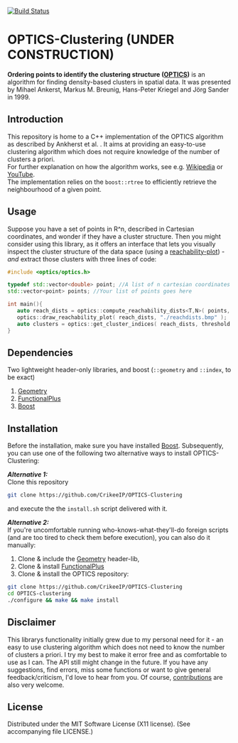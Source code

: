 [![Build Status](https://travis-ci.org/CrikeeIP/OPTICS-Clustering.svg?branch=master)][travis]

[travis]: https://travis-ci.org/CrikeeIP/OPTICS-Clustering

# OPTICS-Clustering (UNDER CONSTRUCTION)

**Ordering points to identify the clustering structure ([OPTICS](https://github.com/CrikeeIP/OPTICS-Clustering/blob/master/background/OPTICS.pdf))** is an algorithm for finding density-based clusters in spatial data. It was presented by Mihael Ankerst, Markus M. Breunig, Hans-Peter Kriegel and Jörg Sander in 1999.

## Introduction
This repository is home to a C++ implementation of the OPTICS algorithm as described by Ankherst et al. . It aims at providing an easy-to-use clustering algorithm which does not require knowledge of the number of clusters a priori.  
For further explanation on how the algorithm works, see e.g. [Wikipedia](https://en.wikipedia.org/wiki/OPTICS_algorithm) or [YouTube](https://www.youtube.com/watch?v=8kJjgowewOs).  
The implementation relies on the `boost::rtree` to efficiently retrieve the neighbourhood of a given point.


## Usage
Suppose you have a set of points in R^n, described in Cartesian coordinates, and wonder if they have a cluster structure.
Then you might consider using this library, as it offers an interface that lets you visually inspect the cluster structure of the data space (using a [reachability-plot](https://github.com/CrikeeIP/OPTICS-Clustering/blob/master/resources/reachabilityplot.png)) - *and* extract those clusters with three lines of code:

```cpp
#include <optics/optics.h>

typedef std::vector<double> point; //A list of n cartesian coordinates makes a point
std::vector<point> points; //Your list of points goes here

int main(){
   auto reach_dists = optics::compute_reachability_dists<T,N>( points, min_pts, epsilon );
   optics::draw_reachability_plot( reach_dists, "./reachdists.bmp" );
   auto clusters = optics::get_cluster_indices( reach_dists, threshold );
}
```


## Dependencies
Two lightweight header-only libraries, and boost (`::geometry` and `::index`, to be exact) 
1. [Geometry](https://github.com/CrikeeIP/Geometry)  
2. [FunctionalPlus](https://github.com/Dobiasd/FunctionalPlus)  
3. [Boost](http://www.boost.org/)


## Installation
Before the installation, make sure you have installed [Boost](http://www.boost.org/).
Subsequently, you can use one of the following two alternative ways to install OPTICS-Clustering:

***Alternative 1:***  
Clone this repository
```sh
git clone https://github.com/CrikeeIP/OPTICS-Clustering
```
and execute the the `install.sh` script delivered with it.

***Alternative 2:***  
If you're uncomfortable running who-knows-what-they'll-do foreign scripts (and are too tired to check them before execution), you can also do it manually:
1. Clone & include the [Geometry](https://github.com/CrikeeIP/Geometry) header-lib,
2. Clone & install [FunctionalPlus](https://github.com/Dobiasd/FunctionalPlus) 
3. Clone & install the OPTICS repository:
```sh
git clone https://github.com/CrikeeIP/OPTICS-Clustering
cd OPTICS-clustering
./configure && make && make install
```

## Disclaimer

This librarys functionality initially grew due to my personal need for it - an easy to use clustering algorithm which does not need to know the number of clusters a priori.
I try my best to make it error free and as comfortable to use as I can. The API still might change in the future. If you have any suggestions, find errors, miss some functions or want to give general feedback/criticism, I'd love to hear from you. Of course, [contributions](https://github.com/CrikeeIP/OPTICS-Clustering/pulls) are also very welcome.

## License

Distributed under the MIT Software License (X11 license). (See accompanying file LICENSE.)
